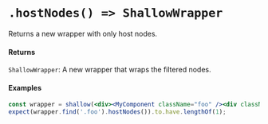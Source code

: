 # `.hostNodes() => ShallowWrapper`

Returns a new wrapper with only host nodes.



#### Returns

`ShallowWrapper`: A new wrapper that wraps the filtered nodes.



#### Examples

```jsx
const wrapper = shallow(<div><MyComponent className="foo" /><div className="foo" /></div>);
expect(wrapper.find('.foo').hostNodes()).to.have.lengthOf(1);
```
